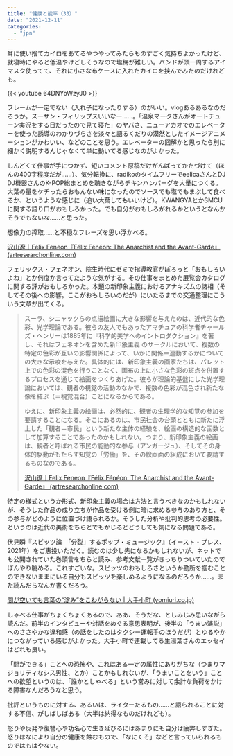 ```yaml
---
title: "健康と能率（33）"
date: "2021-12-11"
categories: 
  - "jpn"
---
```


耳に使い捨てカイロをあてるやつやってみたらものすごく気持ちよかったけど、就寝時にやると低温やけどしそうなので塩梅が難しい。バンドが頭一周するアイマスク使ってて、それに小さな布ケースに入れたカイロを挟んでみたのだけれども。

{{< youtube 64DNYoWzyJ0 >}}

フレームが一定でない（入れ子になったりする）のがいい。vlogあるあるなのだろうか。スーザン・フィリップスいいなー……。「温泉マークさんがオートチューン実況をする日だったので見て寝た」のヤバさ、ニューアカオでのエレベーターを使った誘導のわかりづらさを淡々と語るくだりの漠然としたイメージアニメーションがかわいい、などのことを思う。エレベーターの図解かと思ったら別に細かく説明するんじゃなくて単に動いてる感じなのがよかった。

しんどくて仕事が手につかず、短いコメント原稿だけがんばってかたづけて（ほんの400字程度だが……）、気分転換に、radikoのタイムフリーでeelicaさんとDJ DJ機器さんのK-POP総まとめを聴きながらチキンハンバーグを大量につくる。大葉の量をケチったらおもんない味になったのでソースでも塩でもまぶして食べるか、というような感じに（追い大葉してもいいけど）。KWANGYAとかSMCUに関する語り口がおもしろかった。でも自分がおもしろがれるかというとなんかそうでもないな……と思った。

想像力の搾取……と不穏なフレーズを思い浮かべる。

[沢山遼｜Felix Feneon『Félix Fénéon: The Anarchist and the Avant-Garde』 (artresearchonline.com)](https://www.artresearchonline.com/issue-4e)

フェリックス・フェネオン、院生時代にゼミで指導教官がぽろっと「おもしろいよね」とか何度か言ってたような気がする。その仕事をまとめた展覧会カタログに関する評がおもしろかった。本題の新印象主義におけるアナキズムの諸相（そしてその後への影響。ここがおもしろいのだが）にいたるまでの交通整理にこういう文章が出てくる。

> スーラ、シニャックらの点描絵画に大きな影響を与えたのは、近代的な色彩、光学理論である。彼らの友人でもあったアマチュアの科学者チャールズ・ヘンリーは1885年に『科学的美学へのイントロダクション』を著し、それはフェネオンを含めた新印象主義 のサークルにおいて、複数の特定の色彩が互いの影響関係によって、いかに関係＝連動するかについての大きな示唆を与えた。具体的には、新印象主義の画家たちは、パレット上での色彩の混色を行うことなく、画布の上に小さな色彩の斑点を併置するプロセスを通じて絵画をつくりあげた。彼らが理論的基盤にした光学理論においては、観者の視覚の活動のなかで、複数の色彩が混色され新たな像を結ぶ（＝視覚混合）ことになるからである。
> 
> ゆえに、新印象主義の絵画は、必然的に、観者の生理学的な知覚の参加を要請することになる。そこにあるのは、市民社会の台頭とともに新たに浮上した「観者＝市民」という新たな主体の経験を、絵画の構造的な函数として加算することであったのかもしれない。つまり、新印象主義の絵画は、観者と呼ばれる市民の能動的な参与（アンガージュ）、そしてその身体的駆動がもたらす知覚の「労働」を、その絵画面の組成において要請するものなのである。
> 
> [沢山遼｜Felix Feneon『Félix Fénéon: The Anarchist and the Avant-Garde』 (artresearchonline.com)](https://www.artresearchonline.com/issue-4e)

特定の様式というか形式、新印象主義の場合は方法と言うべきなのかもしれないが、そうした作品の成り立ちが作品を受ける側に暗に求める参与のあり方と、その参与がどのように位置づけ語られるか。そうした分析や批判的思考の必要性。というのは近代の美術をちらとでもかじるとどうしても気になる問題である。

伏見瞬『スピッツ論　「分裂」するポップ・ミュージック』（イースト・プレス、2021年）をご恵投いただく。読むのは少し先になるかもしれないが、ネットでも公開されていた巻頭言をちらと読み、参考文献一覧がきっちりついていたのでぼんやり眺める。これすごいな。スピッツのおもしろさというか勘所を掴むことのできないままにいる自分もスピッツを楽しめるようになるのだろうか……。また読んだらなんか書くだろう。

[間が空いても言葉の“淀み”をこわがらない | 大手小町 (yomiuri.co.jp)](https://otekomachi.yomiuri.co.jp/lifestyle/20211209-OKT8T320389/)

しゃべる仕事がちょくちょくあるので、ああ、そうだな、としみじみ思いながら読んだ。前半のインタビューや対話をめぐる意思表明が、後半の「うまい演説」へのささやかな違和感（の話をしたのはタクシー運転手のほうだが）とゆるやかにつながっている感じがよかった。大手小町で連載してる生湯葉さんのエッセイはどれも良い。

「間ができる」ことへの恐怖や、これはある一定の属性にありがちな（つまりマジョリティなシス男性、とか）ことかもしれないが、「うまいことをいう」ことへの欲望というのは、「誰かとしゃべる」という営みに対して余計な負荷をかける障害なんだろうなと思う。

批評というものに対する、あるいは、ライターたるもの……と語られることに対する不信、がしばしばある（大半は納得なものだけれども）。

怒りや反発や復讐心や功名心で生き延びるにはあまりにも自分は疲弊しすぎた。怒りはなにより自分の健康を蝕むもので、「なにくそ」などと言っていられるものではもはやない。
